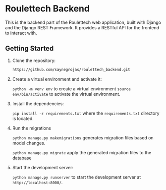 # Roulettech Backend

This is the backend part of the Roulettech web application, built with Django and the Django REST Framework. It provides a RESTful API for the frontend to interact with.

## Getting Started

1. Clone the repository:

   ```bash
   https://github.com/saynegrojas/roulettech_backend.git
   
2. Create a virtual environment and activate it:

   ```python -m venv env``` to create a virtual environment
   ```source env/bin/activate``` to activate the virtual environment.

4. Install the dependencies:

   ```pip install -r requirements.txt``` where the `requirements.txt` directory is located.

5. Run the migrations

   ```python manage.py makemigrations``` generates migration files based on model changes.

   ```python manage.py migrate``` apply the generated migration files to the database

6. Start the development server:

   ```python manage.py runserver``` to start the development server at  `http://localhost:8000/`.
